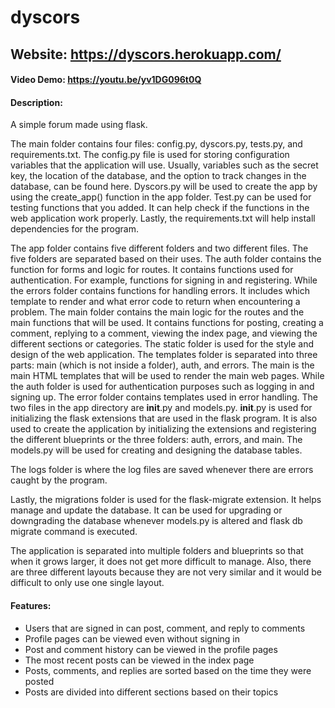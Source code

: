 # dyscors
## Website: https://dyscors.herokuapp.com/
#### Video Demo: https://youtu.be/yv1DG096t0Q
#### Description:
A simple forum made using flask.

The main folder contains four files: config.py, dyscors.py, tests.py, and requirements.txt. The config.py file is used for storing configuration variables that the application will use. Usually, variables such as the secret key, the location of the database, and the option to track changes in the database, can be found here. Dyscors.py will be used to create the app by using the create_app() function in the app folder. Test.py can be used for testing functions that you added. It can help check if the functions in the web application work properly. Lastly, the requirements.txt will help install dependencies for the program.

The app folder contains five different folders and two different files. The five folders are separated based on their uses. The auth folder contains the function for forms and logic for routes. It contains functions used for authentication. For example, functions for signing in and registering. While the errors folder contains functions for handling errors. It includes which template to render and what error code to return when encountering a problem. The main folder contains the main logic for the routes and the main functions that will be used. It contains functions for posting, creating a comment, replying to a comment, viewing the index page, and viewing the different sections or categories. The static folder is used for the style and design of the web application. The templates folder is separated into three parts: main (which is not inside a folder), auth, and errors. The main is the main HTML templates that will be used to render the main web pages. While the auth folder is used for authentication purposes such as logging in and signing up. The error folder contains templates used in error handling. The two files in the app directory are __init__.py and models.py. __init__.py is used for initializing the flask extensions that are used in the flask program. It is also used to create the application by initializing the extensions and registering the different blueprints or the three folders: auth, errors, and main. The models.py will be used for creating and designing the database tables.

The logs folder is where the log files are saved whenever there are errors caught by the program.

Lastly, the migrations folder is used for the flask-migrate extension. It helps manage and update the database. It can be used for upgrading or downgrading the database whenever models.py is altered and flask db migrate command is executed.

The application is separated into multiple folders and blueprints so that when it grows larger, it does not get more difficult to manage. Also, there are three different layouts because they are not very similar and it would be difficult to only use one single layout.

#### Features:
* Users that are signed in can post, comment, and reply to comments
* Profile pages can be viewed even without signing in
* Post and comment history can be viewed in the profile pages
* The most recent posts can be viewed in the index page
* Posts, comments, and replies are sorted based on the time they were posted
* Posts are divided into different sections based on their topics


